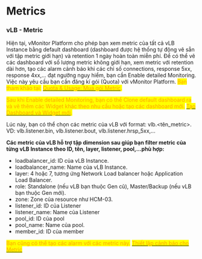 # Metrics

### **vLB - Metric** <a href="#metrics-vlb-metric" id="metrics-vlb-metric"></a>

Hiện tại, vMonitor Platform cho phép bạn xem metric của tất cả vLB Instance bằng default dashboard (dashboard được hệ thống tự động vẽ sẵn với tập metric giới hạn) và retention 1 ngày hoàn toàn miễn phí. Để có thể vẽ các dashboard với số lượng metric không giới hạn, xem metric với retention dài hơn, tạo các alarm cảnh báo khi các chỉ số connections, response 5xx, response 4xx,... đạt ngưỡng nguy hiểm, bạn cần Enable detailed Monitoring. Việc này yêu cầu bạn cần đăng kí gói (Quota) với vMonitor Platform. <mark style="color:orange;">Bạn tham khảo tại:</mark> [<mark style="color:orange;">Quota & Usage: Mua gói Metric</mark>](../../../../vmonitor-platform/bat-dau-voi-vmonitor-platform/bat-dau-voi-metrics.md)<mark style="color:orange;">.</mark>

<mark style="color:orange;">Sau khi Enable detailed Monitoring, bạn có thể Clone default dashboard ra và vẽ thêm các Widget khác theo nhu cầu hoặc tạo các dashboard mới.</mark> [<mark style="color:orange;">Tạo Dashboard và Widget mới</mark>](../../../../vmonitor-platform/cach-tinh-nang-cua-vmonitor-platform/dashboard/)<mark style="color:orange;">.</mark>

Lúc này, bạn có thể chọn các metric của vLB với format: vlb.\<tên\_metric>. VD: vlb.listener.bin, vlb.listener.bout, vlb.listener.hrsp\_5xx,...

**Các metric của vLB hỗ trợ tập dimension sau giúp bạn filter metric của từng vLB Instance theo ID, tên, layer, listener, pool,...phù hợp:**

* loadbalancer\_id: ID của vLB Instance.
* loadbalancer\_name: Name của vLB Instance.
* layer: 4 hoặc 7, tương ứng Network Load balancer hoặc Application Load Balancer.
* role: Standalone (nếu vLB bạn thuộc Gen cũ), Master/Backup (nếu vLB bạn thuộc Gen mới).
* zone: Zone của resource như HCM-03.
* listener\_id: ID của Listener
* listener\_name: Name của Listener
* pool\_id: ID của pool
* pool\_name: Name của pool.
* member\_id: ID của member

<mark style="color:orange;">Bạn cũng có thể tạo các alarm với các metric này.</mark> [<mark style="color:orange;">Thiết lập cảnh báo cho Metric</mark>](../../../../vmonitor-platform/cach-tinh-nang-cua-vmonitor-platform/alarm/metric-alarm.md)

